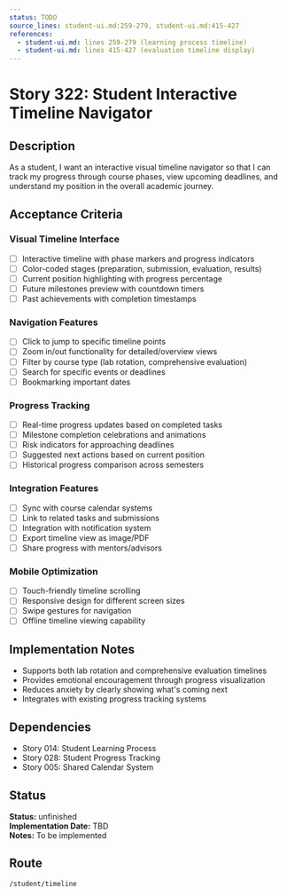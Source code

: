 ```yaml
---
status: TODO
source_lines: student-ui.md:259-279, student-ui.md:415-427
references:
  - student-ui.md: lines 259-279 (learning process timeline)
  - student-ui.md: lines 415-427 (evaluation timeline display)
---
```


# Story 322: Student Interactive Timeline Navigator

## Description
As a student, I want an interactive visual timeline navigator so that I can track my progress through course phases, view upcoming deadlines, and understand my position in the overall academic journey.

## Acceptance Criteria

### Visual Timeline Interface
- [ ] Interactive timeline with phase markers and progress indicators
- [ ] Color-coded stages (preparation, submission, evaluation, results)
- [ ] Current position highlighting with progress percentage
- [ ] Future milestones preview with countdown timers
- [ ] Past achievements with completion timestamps

### Navigation Features
- [ ] Click to jump to specific timeline points
- [ ] Zoom in/out functionality for detailed/overview views
- [ ] Filter by course type (lab rotation, comprehensive evaluation)
- [ ] Search for specific events or deadlines
- [ ] Bookmarking important dates

### Progress Tracking
- [ ] Real-time progress updates based on completed tasks
- [ ] Milestone completion celebrations and animations
- [ ] Risk indicators for approaching deadlines
- [ ] Suggested next actions based on current position
- [ ] Historical progress comparison across semesters

### Integration Features
- [ ] Sync with course calendar systems
- [ ] Link to related tasks and submissions
- [ ] Integration with notification system
- [ ] Export timeline view as image/PDF
- [ ] Share progress with mentors/advisors

### Mobile Optimization
- [ ] Touch-friendly timeline scrolling
- [ ] Responsive design for different screen sizes
- [ ] Swipe gestures for navigation
- [ ] Offline timeline viewing capability

## Implementation Notes
- Supports both lab rotation and comprehensive evaluation timelines
- Provides emotional encouragement through progress visualization
- Reduces anxiety by clearly showing what's coming next
- Integrates with existing progress tracking systems

## Dependencies
- Story 014: Student Learning Process
- Story 028: Student Progress Tracking
- Story 005: Shared Calendar System


## Status
**Status:** unfinished  
**Implementation Date:** TBD  
**Notes:** To be implemented
## Route
`/student/timeline`